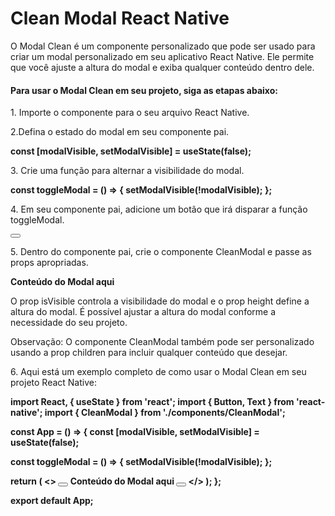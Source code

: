 <!DOCTYPE html>
<html lang="en">
<head>
  <meta charset="UTF-8">
  <meta http-equiv="X-UA-Compatible" content="IE=edge">
  <meta name="viewport" content="width=device-width, initial-scale=1.0">
  <title>Clean Modal</title>
</head>
<body>
  <h1>Clean Modal React Native</h1>
  <p>O Modal Clean é um componente personalizado que pode ser usado para criar um modal personalizado em seu    aplicativo React Native. Ele permite que você ajuste a altura do modal e exiba qualquer conteúdo dentro dele.</p>
<h4>Para usar o Modal Clean em seu projeto, siga as etapas abaixo:</h4>
  <p>1. Importe o componente para o seu arquivo React Native.</p>
  <p>2.Defina o estado do modal em seu componente pai.</p>
  <p><strong>const [modalVisible, setModalVisible] = useState(false);
</strong></p>
  <p>3. Crie uma função para alternar a visibilidade do modal.</p>
  <p><strong>const toggleModal = () => {
  setModalVisible(!modalVisible);
};
</strong></p>
  <p>4. Em seu componente pai, adicione um botão que irá disparar a função toggleModal.</p
  <p><strong>
    <Button title="Abrir Modal" onPress={toggleModal}></Button>
   </strong></p>
  <p>5. Dentro do componente pai, crie o componente CleanModal e passe as props apropriadas.</p>
   <p><strong><CleanModal isVisible={modalVisible} height={300}>
  <Text>Conteúdo do Modal aqui</Text>
</CleanModal>
</strong></p>
  <p>O prop isVisible controla a visibilidade do modal e o prop height define a altura do modal. É possível ajustar a altura do modal conforme a necessidade do seu projeto.

Observação: O componente CleanModal também pode ser personalizado usando a prop children para incluir qualquer conteúdo que desejar.</p>

<p>6. Aqui está um exemplo completo de como usar o Modal Clean em seu projeto React Native:</p>
   <strong><p>
import React, { useState } from 'react';
import { Button, Text } from 'react-native';
import { CleanModal } from './components/CleanModal';

const App = () => {
  const [modalVisible, setModalVisible] = useState(false);

  const toggleModal = () => {
    setModalVisible(!modalVisible);
  };

  return (
    <>
      <Button title="Abrir Modal" onPress={toggleModal}></Button>
      <CleanModal isVisible={modalVisible} height={300}>
        <Text>Conteúdo do Modal aqui</Text>
        <Button title="Fechar" onPress={toggleModal}></Button>
      </CleanModal>
    </>
  );
};

export default App;


  </strong></p>
  
</body>
</html>
